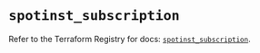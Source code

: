 # `spotinst_subscription`

Refer to the Terraform Registry for docs: [`spotinst_subscription`](https://registry.terraform.io/providers/spotinst/spotinst/1.222.1/docs/resources/subscription).
